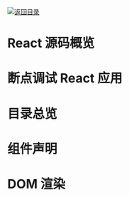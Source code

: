 [![返回目录](https://parg.co/UY3)](https://parg.co/U0I)

# React 源码概览

# 断点调试 React 应用

# 目录总览

# 组件声明

# DOM 渲染
